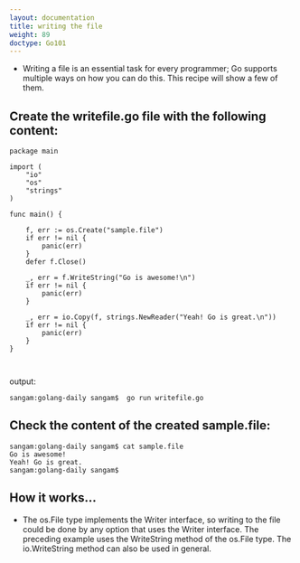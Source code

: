 ```yaml
---
layout: documentation
title: writing the file
weight: 89
doctype: Go101
---
```


- Writing a file is an essential task for every programmer; 
Go supports multiple ways on how you can do this. This recipe will show a few of them.

## Create the writefile.go file with the following content:
```
package main

import (
	"io"
	"os"
	"strings"
)

func main() {

	f, err := os.Create("sample.file")
	if err != nil {
		panic(err)
	}
	defer f.Close()

	_, err = f.WriteString("Go is awesome!\n")
	if err != nil {
		panic(err)
	}

	_, err = io.Copy(f, strings.NewReader("Yeah! Go is great.\n"))
	if err != nil {
		panic(err)
	}
}



```
output:
```
sangam:golang-daily sangam$  go run writefile.go
```
## Check the content of the created sample.file:
```
sangam:golang-daily sangam$ cat sample.file 
Go is awesome!
Yeah! Go is great.
sangam:golang-daily sangam$ 

```
## How it works...

- The os.File type implements the Writer interface, so writing to the file could be done by any option that uses the Writer interface. The preceding example uses the  WriteString method of the os.File type. 
The io.WriteString method can also be used in general.

